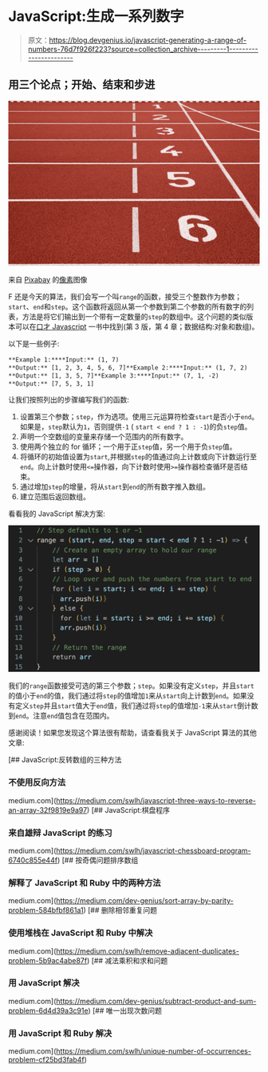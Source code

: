 # JavaScript:生成一系列数字

> 原文：<https://blog.devgenius.io/javascript-generating-a-range-of-numbers-76d7f926f223?source=collection_archive---------1----------------------->

## 用三个论点；开始、结束和步进

![](img/9c4cb1dfc898def770dbb4447fde23f1.png)

来自 [Pixabay](https://pixabay.com/?utm_source=link-attribution&utm_medium=referral&utm_campaign=image&utm_content=1867053) 的[像素](https://pixabay.com/users/Pexels-2286921/?utm_source=link-attribution&utm_medium=referral&utm_campaign=image&utm_content=1867053)图像

F 还是今天的算法，我们会写一个叫`range`的函数，接受三个整数作为参数；`start`、`end`和`step`。这个函数将返回从第一个参数到第二个参数的所有数字的列表，方法是将它们输出到一个带有一定数量的`step`的数组中。这个问题的类似版本可以在[口才 Javascript](https://eloquentjavascript.net/) 一书中找到(第 3 版，第 4 章；数据结构:对象和数组)。

以下是一些例子:

```
**Example 1:****Input:** (1, 7)
**Output:** [1, 2, 3, 4, 5, 6, 7]**Example 2:****Input:** (1, 7, 2)
**Output:** [1, 3, 5, 7]**Example 3:****Input:** (7, 1, -2)
**Output:** [7, 5, 3, 1]
```

让我们按照列出的步骤编写我们的函数:

1.  设置第三个参数；`step`，作为选项。使用三元运算符检查`start`是否小于`end`。如果是，`step`默认为`1`，否则提供`-1` ( `start < end ? 1 : -1`)的负`step`值。
2.  声明一个空数组的变量来存储一个范围内的所有数字。
3.  使用两个独立的 for 循环；一个用于正`step`值，另一个用于负`step`值。
4.  将循环的初始值设置为`start`,并根据`step`的值通过向上计数或向下计数运行至`end`。向上计数时使用`<=`操作器，向下计数时使用`>=`操作器检查循环是否结束。
5.  通过增加`step`的增量，将从`start`到`end`的所有数字推入数组。
6.  建立范围后返回数组。

看看我的 JavaScript 解决方案:

![](img/a7c644133594dea684f909c2d3966938.png)

我们的`range`函数接受可选的第三个参数；`step`。如果没有定义`step`，并且`start`的值小于`end`的值，我们通过将`step`的值增加`1`来从`start`向上计数到`end`。如果没有定义`step`并且`start`值大于`end`值，我们通过将`step`的值增加`-1`来从`start`倒计数到`end`。注意`end`值包含在范围内。

感谢阅读！如果您发现这个算法很有帮助，请查看我关于 JavaScript 算法的其他文章:

[](https://medium.com/swlh/javascript-three-ways-to-reverse-an-array-32f9819e9a97) [## JavaScript:反转数组的三种方法

### 不使用反向方法

medium.com](https://medium.com/swlh/javascript-three-ways-to-reverse-an-array-32f9819e9a97) [](https://medium.com/swlh/javascript-chessboard-program-6740c855e44f) [## JavaScript:棋盘程序

### 来自雄辩 JavaScript 的练习

medium.com](https://medium.com/swlh/javascript-chessboard-program-6740c855e44f) [](https://medium.com/dev-genius/sort-array-by-parity-problem-584bfbf861a1) [## 按奇偶问题排序数组

### 解释了 JavaScript 和 Ruby 中的两种方法

medium.com](https://medium.com/dev-genius/sort-array-by-parity-problem-584bfbf861a1) [](https://medium.com/swlh/remove-adjacent-duplicates-problem-5b9ac4abe87f) [## 删除相邻重复问题

### 使用堆栈在 JavaScript 和 Ruby 中解决

medium.com](https://medium.com/swlh/remove-adjacent-duplicates-problem-5b9ac4abe87f) [](https://medium.com/dev-genius/subtract-product-and-sum-problem-6d4d39a3c91e) [## 减法乘积和求和问题

### 用 JavaScript 解决

medium.com](https://medium.com/dev-genius/subtract-product-and-sum-problem-6d4d39a3c91e) [](https://medium.com/swlh/unique-number-of-occurrences-problem-cf25bd3fab4f) [## 唯一出现次数问题

### 用 JavaScript 和 Ruby 解决

medium.com](https://medium.com/swlh/unique-number-of-occurrences-problem-cf25bd3fab4f)